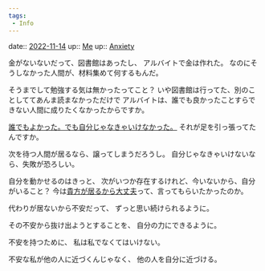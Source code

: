 ```yaml
---
tags:
 - Info
---
```


date:: [2022-11-14](Daily_Note/2022-11-14.md)
up:: [Me](../Bar/Novel/Chaos/Me.md)
up:: [Anxiety](../Bar/Novel/Topics/Anxiety.md)

金がないないだって、図書館はあったし、
アルバイトで金は作れた。
なのにそうしなかった人間が、材料集めて何するもんだ。

そうまでして勉強する気は無かったってこと？
いや図書館は行ってた、別のことしててあんま読まなかっただけで
アルバイトは、誰でも良かったことすらできない人間に成りたくなかったからですか。


[誰でもよかった。でも自分じゃなきゃいけなかった。](誰でもよかった。けれど、そこにいたのはお前だ。.md)
それが足を引っ張ってたんですか。

次を待つ人間が居るなら、譲ってしまうだろうし。
自分じゃなきゃいけないなら、失敗が恐ろしい。

自分を動かせるのはきっと、
次がいつか存在するけれど、今いないから、自分がいること？
今は[貴方が居るから大丈夫](大丈夫、安心して、行ってらっしゃい。.md)って、言ってもらいたかったのか。

代わりが居ないから不安だって、
ずっと思い続けられるように。

その不安から抜け出ようとすることを、
自分の力にできるように。

不安を持つために、
私は私でなくてはいけない。

不安な私が他の人に近づくんじゃなく、
他の人を自分に近づける。